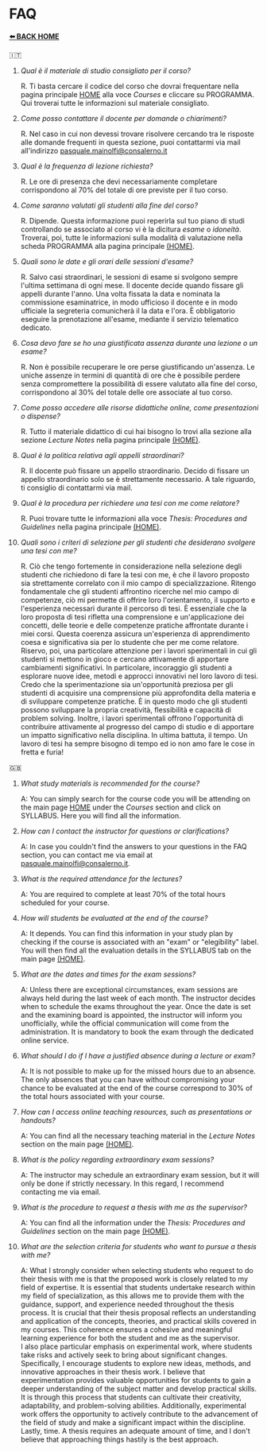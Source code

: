 # **FAQ**  

[**⬅️ BACK HOME**](/HOME.md)  

🇮🇹  

1. *Qual è il materiale di studio consigliato per il corso?*

    R. Ti basta cercare il codice del corso che dovrai frequentare nella pagina principale [HOME](/HOME.md) alla voce *Courses* e cliccare su PROGRAMMA. Qui troverai tutte le informazioni sul materiale consigliato.

2. *Come posso contattare il docente per domande o chiarimenti?*

    R. Nel caso in cui non devessi trovare risolvere cercando tra le risposte alle domande frequenti in questa sezione, puoi contattarmi via mail all'indirizzo pasquale.mainolfi@consalerno.it

3. *Qual è la frequenza di lezione richiesta?*

    R. Le ore di presenza che devi necessariamente completare corrispondono al 70% del totale di ore previste per il tuo corso.

4. *Come saranno valutati gli studenti alla fine del corso?*

    R. Dipende. Questa informazione puoi reperirla sul tuo piano di studi controllando se associato al corso vi è la dicitura *esame* o *idoneità*. Troverai, poi, tutte le informazioni sulla modalità di valutazione nella scheda PROGRAMMA alla pagina principale [(HOME)](/HOME.md).

5. *Quali sono le date e gli orari delle sessioni d'esame?*

    R. Salvo casi straordinari, le sessioni di esame si svolgono sempre l'ultima settimana di ogni mese. Il docente decide quando fissare gli appelli durante l'anno. Una volta fissata la data e nominata la commissione esaminatrice, in modo ufficioso il docente e in modo ufficiale la segreteria comunicherà il la data e l'ora. È obbligatorio eseguire la prenotazione all'esame, mediante il servizio telematico dedicato.

6. *Cosa devo fare se ho una giustificata assenza durante una lezione o un esame?*

    R. Non è possibile recuperare le ore perse giustificando un'assenza. Le uniche assenze in termini di quantità di ore che è possibile perdere senza compromettere la possibilità di essere valutato alla fine del corso, corrispondono al 30% del totale delle ore associate al tuo corso.

7. *Come posso accedere alle risorse didattiche online, come presentazioni o dispense?*

    R. Tutto il materiale didattico di cui hai bisogno lo trovi alla sezione alla sezione *Lecture Notes* nella pagina principale [(HOME)](/HOME.md).

8.  *Qual è la politica relativa agli appelli straordinari?*

    R. Il docente può fissare un appello straordinario. Decido di fissare un appello straordinario solo se è strettamente necessario. A tale riguardo, ti consiglio di contattarmi via mail.

9.  *Qual è la procedura per richiedere una tesi con me come relatore?*

    R. Puoi trovare tutte le informazioni alla voce *Thesis: Procedures and Guidelines* nella pagina principale [(HOME)](/HOME.md). 

10. *Quali sono i criteri di selezione per gli studenti che desiderano svolgere una tesi con me?*

    R. Ciò che tengo fortemente in considerazione nella selezione degli studenti che richiedono di fare la tesi con me, è che il lavoro proposto sia strettamente correlato con il mio campo di specializzazione. Ritengo fondamentale che gli studenti affrontino ricerche nel mio campo di competenze, ciò mi permette di offrire loro l'orientamento, il supporto e l'esperienza necessari durante il percorso di tesi. È essenziale che la loro proposta di tesi rifletta una comprensione e un'applicazione dei concetti, delle teorie e delle competenze pratiche affrontate durante i miei corsi. Questa coerenza assicura un'esperienza di apprendimento coesa e significativa sia per lo studente che per me come relatore. Riservo, poi, una particolare attenzione per i lavori sperimentali in cui gli studenti si mettono in gioco e cercano attivamente di apportare cambiamenti significativi. In particolare, incoraggio gli studenti a esplorare nuove idee, metodi e approcci innovativi nel loro lavoro di tesi. Credo che la sperimentazione sia un'opportunità preziosa per gli studenti di acquisire una comprensione più approfondita della materia e di sviluppare competenze pratiche. È in questo modo che gli studenti possono sviluppare la propria creatività, flessibilità e capacità di problem solving. Inoltre, i lavori sperimentali offrono l'opportunità di contribuire attivamente al progresso del campo di studio e di apportare un impatto significativo nella disciplina. In ultima battuta, il tempo. Un lavoro di tesi ha sempre bisogno di tempo ed io non amo fare le cose in fretta e furia!


🇬🇧   

1. *What study materials is recommended for the course?*

   A: You can simply search for the course code you will be attending on the main page [HOME](/HOME.md) under the *Courses* section and click on SYLLABUS. Here you will find all the information.

2. *How can I contact the instructor for questions or clarifications?*

   A: In case you couldn't find the answers to your questions in the FAQ section, you can contact me via email at pasquale.mainolfi@consalerno.it.

3. *What is the required attendance for the lectures?*

   A: You are required to complete at least 70% of the total hours scheduled for your course.

4. *How will students be evaluated at the end of the course?*

   A: It depends. You can find this information in your study plan by checking if the course is associated with an "exam" or "elegibility" label. You will then find all the evaluation details in the SYLLABUS tab on the main page [(HOME)](/HOME.md).

5. *What are the dates and times for the exam sessions?*

   A: Unless there are exceptional circumstances, exam sessions are always held during the last week of each month. The instructor decides when to schedule the exams throughout the year. Once the date is set and the examining board is appointed, the instructor will inform you unofficially, while the official communication will come from the administration. It is mandatory to book the exam through the dedicated online service.

6. *What should I do if I have a justified absence during a lecture or exam?*

   A: It is not possible to make up for the missed hours due to an absence. The only absences that you can have without compromising your chance to be evaluated at the end of the course correspond to 30% of the total hours associated with your course.

7. *How can I access online teaching resources, such as presentations or handouts?*

   A: You can find all the necessary teaching material in the *Lecture Notes* section on the main page [(HOME)](/HOME.md).

8. *What is the policy regarding extraordinary exam sessions?*

   A: The instructor may schedule an extraordinary exam session, but it will only be done if strictly necessary. In this regard, I recommend contacting me via email.

9. *What is the procedure to request a thesis with me as the supervisor?*

   A: You can find all the information under the *Thesis: Procedures and Guidelines* section on the main page [(HOME)](/HOME.md).

10. *What are the selection criteria for students who want to pursue a thesis with me?*

    A: What I strongly consider when selecting students who request to do their thesis with me is that the proposed work is closely related to my field of expertise. It is essential that students undertake research within my field of specialization, as this allows me to provide them with the guidance, support, and experience needed throughout the thesis process. It is crucial that their thesis proposal reflects an understanding and application of the concepts, theories, and practical skills covered in my courses. This coherence ensures a cohesive and meaningful learning experience for both the student and me as the supervisor.  
    I also place particular emphasis on experimental work, where students take risks and actively seek to bring about significant changes. Specifically, I encourage students to explore new ideas, methods, and innovative approaches in their thesis work. I believe that experimentation provides valuable opportunities for students to gain a deeper understanding of the subject matter and develop practical skills. It is through this process that students can cultivate their creativity, adaptability, and problem-solving abilities. Additionally, experimental work offers the opportunity to actively contribute to the advancement of the field of study and make a significant impact within the discipline.  
    Lastly, time. A thesis requires an adequate amount of time, and I don't believe that approaching things hastily is the best approach.



